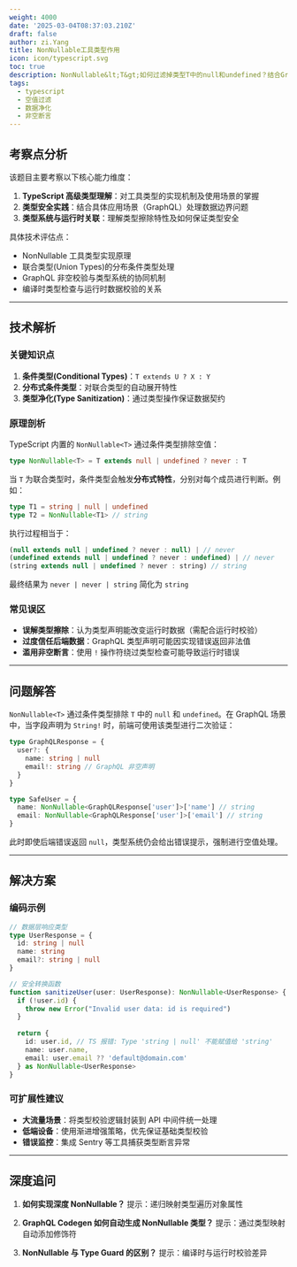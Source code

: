 ```yaml
---
weight: 4000
date: '2025-03-04T08:37:03.210Z'
draft: false
author: zi.Yang
title: NonNullable工具类型作用
icon: icon/typescript.svg
toc: true
description: NonNullable&lt;T&gt;如何过滤掉类型T中的null和undefined？结合GraphQL非空字段校验，说明该工具类型的数据净化作用
tags:
  - typescript
  - 空值过滤
  - 数据净化
  - 非空断言
---
```


## 考察点分析

该题目主要考察以下核心能力维度：

1. **TypeScript 高级类型理解**：对工具类型的实现机制及使用场景的掌握
2. **类型安全实践**：结合具体应用场景（GraphQL）处理数据边界问题
3. **类型系统与运行时关联**：理解类型擦除特性及如何保证类型安全

具体技术评估点：

- NonNullable 工具类型实现原理
- 联合类型(Union Types)的分布条件类型处理
- GraphQL 非空校验与类型系统的协同机制
- 编译时类型检查与运行时数据校验的关系

---

## 技术解析

### 关键知识点

1. **条件类型(Conditional Types)**：`T extends U ? X : Y`
2. **分布式条件类型**：对联合类型的自动展开特性
3. **类型净化(Type Sanitization)**：通过类型操作保证数据契约

### 原理剖析

TypeScript 内置的 `NonNullable<T>` 通过条件类型排除空值：

```typescript
type NonNullable<T> = T extends null | undefined ? never : T
```

当 `T` 为联合类型时，条件类型会触发**分布式特性**，分别对每个成员进行判断。例如：

```typescript
type T1 = string | null | undefined
type T2 = NonNullable<T1> // string
```

执行过程相当于：

```typescript
(null extends null | undefined ? never : null) | // never
(undefined extends null | undefined ? never : undefined) | // never
(string extends null | undefined ? never : string) // string
```

最终结果为 `never | never | string` 简化为 `string`

### 常见误区

- **误解类型擦除**：认为类型声明能改变运行时数据（需配合运行时校验）
- **过度信任后端数据**：GraphQL 类型声明可能因实现错误返回非法值
- **滥用非空断言**：使用 `!` 操作符绕过类型检查可能导致运行时错误

---

## 问题解答

`NonNullable<T>` 通过条件类型排除 `T` 中的 `null` 和 `undefined`。在 GraphQL 场景中，当字段声明为 `String!` 时，前端可使用该类型进行二次验证：

```typescript
type GraphQLResponse = {
  user?: {
    name: string | null
    email!: string // GraphQL 非空声明
  }
}

type SafeUser = {
  name: NonNullable<GraphQLResponse['user']>['name'] // string
  email: NonNullable<GraphQLResponse['user']>['email'] // string
}
```

此时即使后端错误返回 `null`，类型系统仍会给出错误提示，强制进行空值处理。

---

## 解决方案

### 编码示例

```typescript
// 数据层响应类型
type UserResponse = {
  id: string | null
  name: string
  email?: string | null
}

// 安全转换函数
function sanitizeUser(user: UserResponse): NonNullable<UserResponse> {
  if (!user.id) {
    throw new Error("Invalid user data: id is required")
  }
  
  return {
    id: user.id, // TS 报错: Type 'string | null' 不能赋值给 'string'
    name: user.name,
    email: user.email ?? 'default@domain.com'
  } as NonNullable<UserResponse>
}
```

### 可扩展性建议

- **大流量场景**：将类型校验逻辑封装到 API 中间件统一处理
- **低端设备**：使用渐进增强策略，优先保证基础类型校验
- **错误监控**：集成 Sentry 等工具捕获类型断言异常

---

## 深度追问

1. **如何实现深度 NonNullable？**
提示：递归映射类型遍历对象属性

2. **GraphQL Codegen 如何自动生成 NonNullable 类型？**
提示：通过类型映射自动添加修饰符

3. **NonNullable 与 Type Guard 的区别？**
提示：编译时与运行时校验差异
